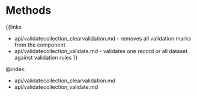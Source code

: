 
Methods
=======

{{links
- api/validatecollection_clearvalidation.md - removes all validation marks from the component
- api/validatecollection_validate.md - validates one record or all dataset against validation rules
}}

@index:
- api/validatecollection_clearvalidation.md
- api/validatecollection_validate.md



